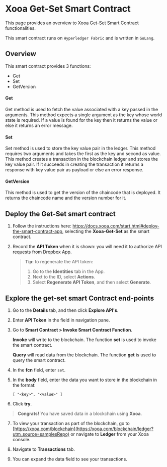 # Xooa Get-Set Smart Contract

This page provides an overview to Xooa Get-Set Smart Contract functionalities.

This smart contract runs on `Hyperledger Fabric` and is written in `GoLang`.


## Overview

This smart contract provides 3 functions:
  
  * Get
  * Set
  * GetVersion


#### Get

Get method is used to fetch the value associated with a key passed in the arguments.
This method expects a single argument as the key whose world state is required.
If a value is found for the key then it returns the value or else it returns an error message.


#### Set

Set method is used to store the key value pair in the ledger.
This method requires two arguments and takes the first as the key and second as value.
This method creates a transaction in the blockchain ledger and stores the key value pair.
If it succeeds in creating the transaction it returns a response with key value pair as payload or else an error response.


#### GetVersion

This method is used to get the version of the chaincode that is deployed.
It returns the chaincode name and the version number for it.



## Deploy the Get-Set smart contract 
 
1. Follow the instructions here: https://docs.xooa.com/start.html#deploy-the-smart-contract-app, selecting the **Xooa-Get-Set** as the smart contract.

2. Record the **API Token** when it is shown: you will need it to authorize API requests from Dropbox App.

   > **Tip:**  to regenerate the API token: 
   >
   > 1. Go to the **Identities** tab in the App. 
   > 2. Next to the ID, select **Actions**.
   > 3. Select **Regenerate API Token**, and then select **Generate**.



## Explore the get-set smart Contract end-points

1. Go to the **Details** tab, and then click **Explore API's**.

2. Enter **API Token** in the field in navigation pane.

3. Go to **Smart Contract > Invoke Smart Contract Function**.

  	**Invoke** will write to the blockchain. The function **set** is used to invoke the smart contract.

  	**Query** will read data from the blockchain. The function **get** is used to query the smart contract.

4. In the **fcn** field, enter `set`.

5. In the **body** field, enter the data you want to store in the blockchain in the format:

  	`[ "<key>", "<value>" ]`

6. Click **try**. 

> **Congrats!** You have saved data in a blockchain using **Xooa**.

7. To view your transaction as part of the blockchain, go to [https://xooa.com/blockchain](https://xooa.com/blockchain/ledger?utm_source=samplesRepo) or navigate to **Ledger** from your Xooa console.

8. Navigate to **Transactions** tab.

9. You can expand the data field to see your transactions.